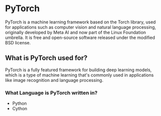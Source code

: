# PyTorch
PyTorch is a machine learning framework based on the Torch library, used for applications such as computer vision and natural language processing, originally developed by Meta AI and now part of the Linux Foundation umbrella. It is free and open-source software released under the modified BSD license.

## What is PyTorch used for?
PyTorch is a fully featured framework for building deep learning models, which is a type of machine learning that's commonly used in applications like image recognition and language processing.

### What Language is PyTorch written in?
- Python
- Cython
